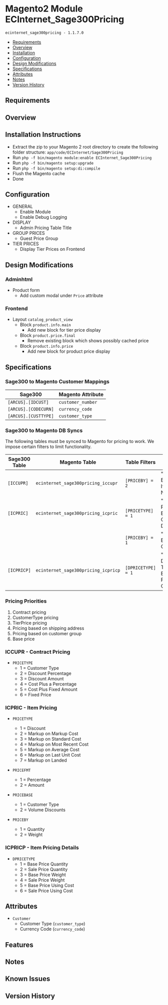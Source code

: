 # Magento2 Module ECInternet_Sage300Pricing
``ecinternet_sage300pricing - 1.1.7.0``

- [Requirements](#requirements-header)
- [Overview](#overview-header)
- [Installation](#installation-header)
- [Configuration](#configuration-header)
- [Design Modifications](#design-modifications-header)
- [Specifications](#specifications-header)
- [Attributes](#attributes-header)
- [Notes](#notes-header)
- [Version History](#version-history-header)

## Requirements

## Overview

## Installation Instructions
- Extract the zip to your Magento 2 root directory to create the following folder structure: `app/code/ECInternet/Sage300Pricing`
- Run `php -f bin/magento module:enable ECInternet_Sage300Pricing`
- Run `php -f bin/magento setup:upgrade`
- Run `php -f bin/magento setup:di:compile`
- Flush the Magento cache
- Done

## Configuration
- GENERAL
  - Enable Module
  - Enable Debug Logging
- DISPLAY
  - Admin Pricing Table Title
- GROUP PRICES
  - Guest Price Group
- TIER PRICES
  - Display Tier Prices on Frontend

## Design Modifications
### Adminhtml
- Product form
  - Add custom modal under `Price` attribute

### Frontend
- Layout `catalog_product_view`
  - Block `product.info.main`
    - Add new block for tier price display
  - Block `product.price.final`
    - Remove existing block which shows possibly cached price
  - Block `product.info.price`
    - Add new block for product price display

## Specifications

### Sage300 to Magento Customer Mappings

| Sage300               | Magento Attribute |
|-----------------------|-------------------|
| `[ARCUS].[IDCUST]`    | `customer_number` |
| `[ARCUS].[CODECURN]`  | `currency_code`   |
| `[ARCUS].[CUSTTYPE]`  | `customer_type`   |

### Sage300 to Magento DB Syncs
The following tables must be synced to Magento for pricing to work. We impose certain filters to limit functionality.

| Sage300 Table | Magento Table                       | Table Filters    | Filter Note                               |
|---------------|-------------------------------------|------------------|-------------------------------------------|
| `[ICCUPR]`    | `ecinternet_sage300pricing_iccupr`  | `[PRICEBY] = 2`    | "Price By" = Item Number                  |
| `[ICPRIC]`    | `ecinternet_sage300pricing_icpric`  | `[PRICETYPE] = 1`  | "Selling Price Based On" = Discount       |
|               |                                     | `[PRICEBY] = 1`    | "Price By" = Quantity                     |
| `[ICPRICP]`   | `ecinternet_sage300pricing_icpricp` | `[DPRICETYPE] = 1` | "Price Detail Type" = Base Price Quantity |

### Pricing Priorities
1. Contract pricing
2. CustomerType pricing
3. TierPrice pricing
4. Pricing based on shipping address
5. Pricing based on customer group
6. Base price

### ICCUPR - Contract Pricing
 - `PRICETYPE`
   - 1	=	Customer Type
   - 2	=	Discount Percentage
   - 3	=	Discount Amount
   - 4	=	Cost Plus a Percentage
   - 5	=	Cost Plus Fixed Amount
   - 6	=	Fixed Price

### ICPRIC - Item Pricing
- `PRICETYPE`
  - 1	=	Discount
  - 2	=	Markup on Markup Cost
  - 3	=	Markup on Standard Cost
  - 4	=	Markup on Most Recent Cost
  - 5	=	Markup on Average Cost
  - 6	=	Markup on Last Unit Cost
  - 7	=	Markup on Landed


- `PRICEFMT`
  - 1	=	Percentage
  - 2	=	Amount


- `PRICEBASE`
  - 1	=	Customer Type
  - 2	=	Volume Discounts


- `PRICEBY`
  - 1	=	Quantity
  - 2	=	Weight

### ICPRICP - Item Pricing Details
- `DPRICETYPE`
  - 1	=	Base Price Quantity
  - 2	=	Sale Price Quantity
  - 3	=	Base Price Weight
  - 4	=	Sale Price Weight
  - 5	=	Base Price Using Cost
  - 6	=	Sale Price Using Cost

## Attributes
- `Customer`
  - Customer Type (`customer_type`)
  - Currency Code (`currency_code`)

## Features

## Notes

## Known Issues

## Version History
